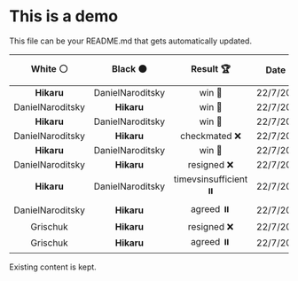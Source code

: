 # This is a demo

This file can be your README.md that gets automatically updated.

<!--START_SECTION:chessStats-->
<!-- Automatically generated with https://github.com/Balastrong/chess-stats-action -->

| White ⚪ | Black ⚫ | Result 🏆 | Date 📅 | Position 🗺️ |
|:---:|:---:|:---:|:---:|:---:|
| **Hikaru** | DanielNaroditsky | win 🥇 | 22/7/2024 | <a href="http://www.ee.unb.ca/cgi-bin/tervo/fen.pl?select=2r5/1q3kp1/p4b2/4PQ2/3N3p/BP6/P7/1K1R4 b - -">Link</a> |
| DanielNaroditsky | **Hikaru** | win 🥇 | 22/7/2024 | <a href="http://www.ee.unb.ca/cgi-bin/tervo/fen.pl?select=3r3r/5pkp/4pp2/N7/1Q6/2PB4/P1P3q1/2K1n3 w - -">Link</a> |
| **Hikaru** | DanielNaroditsky | win 🥇 | 22/7/2024 | <a href="http://www.ee.unb.ca/cgi-bin/tervo/fen.pl?select=8/5R2/4p2k/1pBrP1p1/1P1pQ2n/P6P/2P3PK/3q4 w - -">Link</a> |
| DanielNaroditsky | **Hikaru** | checkmated ❌ | 22/7/2024 | <a href="http://www.ee.unb.ca/cgi-bin/tervo/fen.pl?select=8/8/1N6/2K5/8/8/7R/2k4Q b - -">Link</a> |
| **Hikaru** | DanielNaroditsky | win 🥇 | 22/7/2024 | <a href="http://www.ee.unb.ca/cgi-bin/tervo/fen.pl?select=8/7k/4p2P/pb2N1P1/8/3p4/PP1K4/8 b - -">Link</a> |
| DanielNaroditsky | **Hikaru** | resigned ❌ | 22/7/2024 | <a href="http://www.ee.unb.ca/cgi-bin/tervo/fen.pl?select=4r3/1p2Pk2/p1p3p1/P1K5/1P2R1Pp/7P/8/8 b - -">Link</a> |
| **Hikaru** | DanielNaroditsky | timevsinsufficient ⏸️ | 22/7/2024 | <a href="http://www.ee.unb.ca/cgi-bin/tervo/fen.pl?select=8/8/4n3/8/3p4/3K4/5k2/8 b - -">Link</a> |
| DanielNaroditsky | **Hikaru** | agreed ⏸️ | 22/7/2024 | <a href="http://www.ee.unb.ca/cgi-bin/tervo/fen.pl?select=6k1/5p1p/5p2/8/8/2P5/2r3PP/4R1K1 w - -">Link</a> |
| Grischuk | **Hikaru** | resigned ❌ | 22/7/2024 | <a href="http://www.ee.unb.ca/cgi-bin/tervo/fen.pl?select=2b5/7p/1P1k1p2/2N1p3/2K1P1p1/5P2/6PP/8 b - -">Link</a> |
| Grischuk | **Hikaru** | agreed ⏸️ | 22/7/2024 | <a href="http://www.ee.unb.ca/cgi-bin/tervo/fen.pl?select=1r6/6pk/4p1qp/1r2P3/3R4/3QP2P/6PK/2R5 b - -">Link</a> |

<!--END_SECTION:chessStats-->

Existing content is kept.

